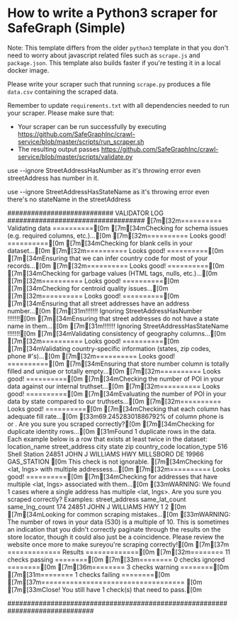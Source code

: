 # How to write a Python3 scraper for SafeGraph (Simple)

Note: This template differs from the older `python3` template in that you don't need to worry about javascript related files such as `scrape.js` and `package.json`. This template also builds faster if you're testing it in a local docker image.

Please write your scraper such that running `scrape.py` produces a file `data.csv` containing the scraped data.

Remember to update `requirements.txt` with all dependencies needed to run your scraper. 
Please make sure that:
* Your scraper can be run successfully by executing https://github.com/SafeGraphInc/crawl-service/blob/master/scripts/run_scraper.sh 
* The resulting output passes https://github.com/SafeGraphInc/crawl-service/blob/master/scripts/validate.py


use --ignore StreetAddressHasNumber as it's throwing error even streetAddress has number in it.

use --ignore StreetAddressHasStateName as it's throwing error even there's no stateName in the streetAddress




########################### VALIDATOR LOG ###################################
[7m[32m========== Validating data ==========[0m
[7m[34mChecking for schema issues (e.g. required columns, etc.)...[0m
[7m[32m========== Looks good! ==========[0m
[7m[34mChecking for blank cells in your dataset...[0m
[7m[32m========== Looks good! ==========[0m
[7m[34mEnsuring that we can infer country code for most of your records...[0m
[7m[32m========== Looks good! ==========[0m
[7m[34mChecking for garbage values (HTML tags, nulls, etc.)...[0m
[7m[32m========== Looks good! ==========[0m
[7m[34mChecking for centroid quality issues...[0m
[7m[32m========== Looks good! ==========[0m
[7m[34mEnsuring that all street addresses have an address number...[0m
[7m[31m!!!!!!! Ignoring StreetAddressHasNumber !!!!!!![0m
[7m[34mEnsuring that street addresses do not have a state name in them...[0m
[7m[31m!!!!!!! Ignoring StreetAddressHasStateName !!!!!!![0m
[7m[34mValidating consistency of geography columns...[0m
[7m[32m========== Looks good! ==========[0m
[7m[34mValidating country-specific information (states, zip codes, phone #'s)...[0m
[7m[32m========== Looks good! ==========[0m
[7m[34mEnsuring that store number column is totally filled and unique or totally empty...[0m
[7m[32m========== Looks good! ==========[0m
[7m[34mChecking the number of POI in your data against our internal truthset...[0m
[7m[32m========== Looks good! ==========[0m
[7m[34mEvaluating the number of POI in your data by state compared to our truthsets...[0m
[7m[32m========== Looks good! ==========[0m
[7m[34mChecking that each column has adequate fill rate...[0m
[33m69.24528301886792% of column phone is <MISSING> or <INACCESSIBLE>. Are you sure you scraped correctly?[0m
[7m[34mChecking for duplicate identity rows...[0m
[31mFound 1 duplicate rows in the data. Each example below is a row that exists at least twice in the dataset:
     location_name             street_address       city state    zip country_code location_type
516  Shell Station  24851 JOHN J WILLIAMS HWY  MILLSBORO    DE  19966    <MISSING>   GAS_STATION
[0m
This check is not ignorable.
[7m[34mChecking for <lat, lngs> with multiple addressess...[0m
[7m[32m========== Looks good! ==========[0m
[7m[34mChecking for addresses that have multiple <lat, lngs> associated with them...[0m
[33mWARNING: We found 1 cases where a single address has multiple <lat, lngs>. Are you sure you scraped correctly? Examples:
                street_address  same_lat_count  same_lng_count
174  24851 JOHN J WILLIAMS HWY               1               2
[0m
[7m[34mLooking for common scraping mistakes...[0m
[33mWARNING: The number of rows in your data (530) is a multiple of 10. This is sometimes an indication that you didn't correctly paginate through the results on the store locator, though it could also just be a coincidence. Please review the website once more to make sureyou're scraping correctly![0m
[7m[37m
============= Results =============[0m
[7m[32m======== 11 checks passing ========[0m
[7m[33m======== 0 checks ignored ========[0m
[7m[36m======== 3 checks warning ========[0m
[7m[31m======== 1 checks failing ========[0m
[7m[37m===================================
[0m
[7m[33mClose! You still have 1 check(s) that need to pass.[0m

##############################################################################
